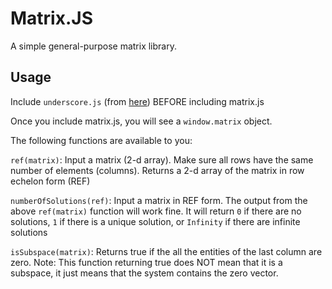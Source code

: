 Matrix.JS
=========

A simple general-purpose matrix library.

Usage
-----

Include `underscore.js` (from [here](http://underscorejs.org/)) BEFORE including matrix.js

Once you include matrix.js, you will see a `window.matrix` object.

The following functions are available to you:

`ref(matrix)`: Input a matrix (2-d array). Make sure all rows have the same number of elements (columns). Returns a 2-d array of the matrix in row echelon form (REF)

`numberOfSolutions(ref)`: Input a matrix in REF form. The output from the above `ref(matrix)` function will work fine. It will return `0` if there are no solutions, `1` if there is a unique solution, or `Infinity` if there are infinite solutions

`isSubspace(matrix)`: Returns true if the all the entities of the last column are zero. Note: This function returning true does NOT mean that it is a subspace, it just means that the system contains the zero vector.
